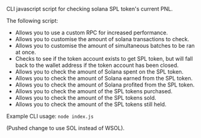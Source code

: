 CLI javascript script for checking solana SPL token's current PNL.

The following script:
 - Allows you to use a custom RPC for increased performance.
 - Allows you to customise the amount of solana transactions to check.
 - Allows you to customise the amount of simultaneous batches to be ran at once.
 - Checks to see if the token account exists to get SPL token, but will fall back to the wallet address if the token account has been closed.
 - Allows you to check the amount of Solana spent on the SPL token.
 - Allows you to check the amount of Solana earned from the SPL token.
 - Allows you to check the amount of Solana profited from the SPL token.
 - Allows you to check the amount of the SPL tokens purchased.
 - Allows you to check the amount of the SPL tokens sold.
 - Allows you to check the amount of the SPL tokens still held.

Example CLI usage: `node index.js`

(Pushed change to use SOL instead of WSOL).